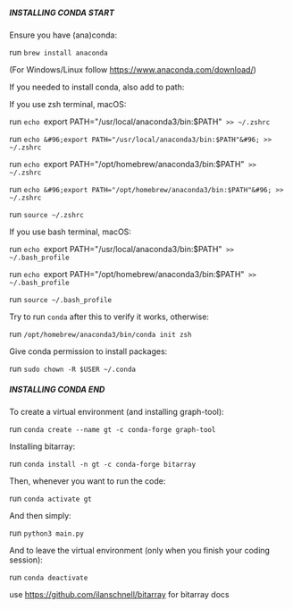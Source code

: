
##### INSTALLING CONDA START #####

Ensure you have (ana)conda:

run `brew install anaconda`

(For Windows/Linux follow https://www.anaconda.com/download/)

If you needed to install conda, also add to path:

If you use zsh terminal, macOS:

run `echo `export PATH="/usr/local/anaconda3/bin:$PATH"` >> ~/.zshrc`

run `echo &#96;export PATH="/usr/local/anaconda3/bin:$PATH"&#96; >> ~/.zshrc`

run `echo `export PATH="/opt/homebrew/anaconda3/bin:$PATH"` >> ~/.zshrc`

run `echo &#96;export PATH="/opt/homebrew/anaconda3/bin:$PATH"&#96; >> ~/.zshrc`

run `source ~/.zshrc`

If you use bash terminal, macOS:

run `echo `export PATH="/usr/local/anaconda3/bin:$PATH"` >> ~/.bash_profile`

run `echo `export PATH="/opt/homebrew/anaconda3/bin:$PATH"` >> ~/.bash_profile`

run `source ~/.bash_profile`

Try to run `conda` after this to verify it works, otherwise:

run `/opt/homebrew/anaconda3/bin/conda init zsh`

Give conda permission to install packages:

run `sudo chown -R $USER ~/.conda`

##### INSTALLING CONDA END #####

To create a virtual environment (and installing graph-tool):

run `conda create --name gt -c conda-forge graph-tool`

Installing bitarray:

run `conda install -n gt -c conda-forge bitarray`

Then, whenever you want to run the code:

run `conda activate gt`

And then simply:

run `python3 main.py`

And to leave the virtual environment (only when you finish your coding session):

run `conda deactivate`

use https://github.com/ilanschnell/bitarray for bitarray docs
